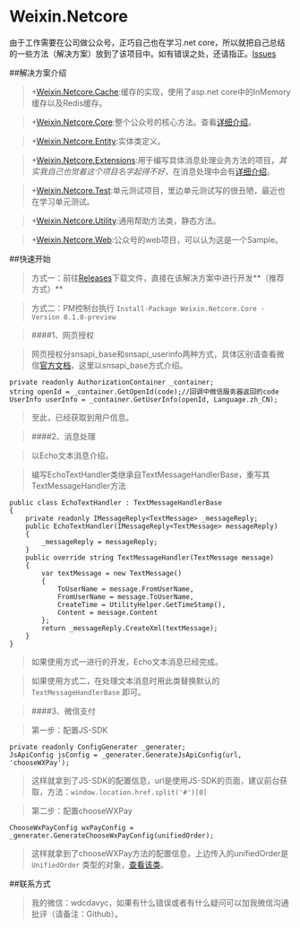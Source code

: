 # Weixin.Netcore
由于工作需要在公司做公众号，正巧自己也在学习.net core，所以就把自己总结的一些方法（解决方案）放到了该项目中。如有错误之处，还请指正。[Issues][Issues]

##解决方案介绍
>+[Weixin.Netcore.Cache][Cache]:缓存的实现，使用了asp.net core中的InMemory缓存以及Redis缓存。

>+[Weixin.Netcore.Core][Core]:整个公众号的核心方法。查看[详细介绍][CoreDetail]。

>+[Weixin.Netcore.Entity][Entity]:实体类定义。

>+[Weixin.Netcore.Extensions][Extensions]:用于编写具体消息处理业务方法的项目，*其实我自己也觉着这个项目名字起得不好*，在消息处理中会有[详细介绍][MessageDetail]。

>+[Weixin.Netcore.Test][Test]:单元测试项目，里边单元测试写的很丑陋，最近也在学习单元测试。

>+[Weixin.Netcore.Utility][Utility]:通用帮助方法类，静态方法。

>+[Weixin.Netcore.Web][Web]:公众号的web项目，可以认为这是一个Sample。

##快速开始
>方式一：前往[Releases][Releases]下载文件，直接在该解决方案中进行开发**（推荐方式）**

>方式二：PM控制台执行 `Install-Package Weixin.Netcore.Core -Version 0.1.0-preview`

>####1、网页授权

>网页授权分snsapi_base和snsapi_userinfo两种方式，具体区别请查看微信[官方文档][微信网页授权文档]，这里以snsapi_base方式介绍。

>
	private readonly AuthorizationContainer _container;
	string openId = _container.GetOpenId(code);//回调中微信服务器返回的code
	UserInfo userInfo = _container.GetUserInfo(openId, Language.zh_CN);

>至此，已经获取到用户信息。

>####2、消息处理

>以Echo文本消息介绍。

>编写EchoTextHandler类继承自TextMessageHandlerBase，重写其TextMessageHandler方法

>
	public class EchoTextHandler : TextMessageHandlerBase
    {
        private readonly IMessageReply<TextMessage> _messageReply;
        public EchoTextHandler(IMessageReply<TextMessage> messageReply)
        {
            _messageReply = messageReply;
        }
        public override string TextMessageHandler(TextMessage message)
        {
            var textMessage = new TextMessage()
            {
                ToUserName = message.FromUserName,
                FromUserName = message.ToUserName,
                CreateTime = UtilityHelper.GetTimeStamp(),
                Content = message.Content
            };
            return _messageReply.CreateXml(textMessage);
        }
    }

>如果使用方式一进行的开发，Echo文本消息已经完成。

>如果使用方式二，在处理文本消息时用此类替换默认的 `TextMessageHandlerBase` 即可。

>####3、微信支付


>第一步：配置JS-SDK

>
	private readonly ConfigGenerater _generater;
	JsApiConfig jsConfig = _generater.GenerateJsApiConfig(url, 'chooseWXPay');

>这样就拿到了JS-SDK的配置信息，url是使用JS-SDK的页面，建议前台获取，方法：`window.location.href.split('#')[0]`

>第二步：配置chooseWXPay

>
	ChooseWxPayConfig wxPayConfig = _generater.GenerateChooseWxPayConfig(unifiedOrder);

>这样就拿到了chooseWXPay方法的配置信息，上边传入的unifiedOrder是 `UnifiedOrder` 类型的对象，[查看该类][UnifiedOrder]。

##联系方式

>我的微信：wdcdavyc，如果有什么错误或者有什么疑问可以加我微信沟通批评（请备注：Github）。












[Releases]:https://github.com/Weidaicheng/Weixin.Netcore/releases
[Issues]:https://github.com/Weidaicheng/Weixin.Netcore/issues
[Cache]:https://github.com/Weidaicheng/Weixin.Netcore/tree/master/Weixin.Netcore.Cache
[Core]:https://github.com/Weidaicheng/Weixin.Netcore/tree/master/Weixin.Netcore.Core
[Entity]:https://github.com/Weidaicheng/Weixin.Netcore/tree/master/Weixin.Netcore.Entity
[Extensions]:https://github.com/Weidaicheng/Weixin.Netcore/tree/master/Weixin.Netcore.Extensions
[Test]:https://github.com/Weidaicheng/Weixin.Netcore/tree/master/Weixin.Netcore.Test
[Utility]:https://github.com/Weidaicheng/Weixin.Netcore/tree/master/Weixin.Netcore.Utility
[Web]:https://github.com/Weidaicheng/Weixin.Netcore/tree/master/Weixin.Netcore.Web
[微信网页授权文档]:https://mp.weixin.qq.com/wiki?t=resource/res_main&id=mp1421140842
[JS-API文档]:https://mp.weixin.qq.com/wiki?t=resource/res_main&id=mp1421141115
[UnifiedOrder]:https://github.com/Weidaicheng/Weixin.Netcore/blob/master/Weixin.Netcore.Entity/Pay/UnifiedOrder.cs
[CoreDetail]:#
[MessageDetail]:#